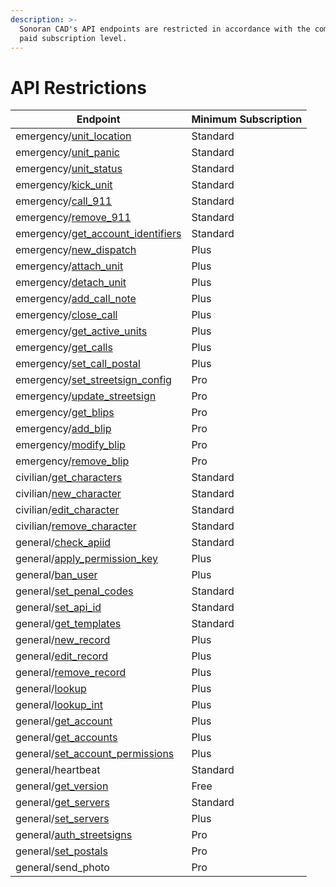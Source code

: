 ```yaml
---
description: >-
  Sonoran CAD's API endpoints are restricted in accordance with the community's
  paid subscription level.
---
```


# API Restrictions

| Endpoint                                                                                    | Minimum Subscription |
| ------------------------------------------------------------------------------------------- | -------------------- |
| emergency/[unit\_location](emergency/identifiers/update-unit-location.md)                   | Standard             |
| emergency/[unit\_panic](emergency/identifiers/unit-panic.md)                                | Standard             |
| emergency/[unit\_status](emergency/identifiers/unit-status.md)                              | Standard             |
| emergency/[kick\_unit](emergency/identifiers/kick-unit.md)                                  | Standard             |
| emergency/[call\_911](emergency/dispatch-and-emergency-calls/911-call.md)                   | Standard             |
| emergency/[remove\_911](emergency/dispatch-and-emergency-calls/remove-911.md)               | Standard             |
| emergency/[get\_account\_identifiers](emergency/identifiers/get-identifiers.md)             | Standard             |
| emergency/[new\_dispatch](emergency/dispatch-and-emergency-calls/new-dispatch.md)           | Plus                 |
| emergency/[attach\_unit](emergency/dispatch-and-emergency-calls/attach-units.md)            | Plus                 |
| emergency/[detach\_unit](emergency/dispatch-and-emergency-calls/detach-unit.md)             | Plus                 |
| emergency/[add\_call\_note](emergency/dispatch-and-emergency-calls/add-call-note.md)        | Plus                 |
| emergency/[close\_call](emergency/dispatch-and-emergency-calls/close-call.md)               | Plus                 |
| emergency/[get\_active\_units](emergency/identifiers/get-active-units.md)                   | Plus                 |
| emergency/[get\_calls](emergency/dispatch-and-emergency-calls/get-calls.md)                 | Plus                 |
| emergency/[set\_call\_postal](emergency/dispatch-and-emergency-calls/update-call-postal.md) | Plus                 |
| emergency/[set\_streetsign\_config](emergency/street-signs/set-street-sign-config.md)       | Pro                  |
| emergency/[update\_streetsign](emergency/street-signs/update-street-sign.md)                | Pro                  |
| emergency/[get\_blips](emergency/custom-blips/get-map-blips.md)                             | Pro                  |
| emergency/[add\_blip](emergency/custom-blips/add-blip.md)                                   | Pro                  |
| emergency/[modify\_blip](emergency/custom-blips/modify-blip.md)                             | Pro                  |
| emergency/[remove\_blip](emergency/custom-blips/remove-blip.md)                             | Pro                  |
| civilian/[get\_characters](civilian/get-characters.md)                                      | Standard             |
| civilian/[new\_character](civilian/new-character.md)                                        | Standard             |
| civilian/[edit\_character](civilian/edit-character.md)                                      | Standard             |
| civilian/[remove\_character](civilian/remove-character.md)                                  | Standard             |
| general/[check\_apiid](general/check-api-id.md)                                             | Standard             |
| general/[apply\_permission\_key](general/apply-permission-key.md)                           | Plus                 |
| general/[ban\_user](general/ban-user.md)                                                    | Plus                 |
| general/[set\_penal\_codes](general/set-penal-codes.md)                                     | Standard             |
| general/[set\_api\_id](general/set-api-ids.md)                                              | Standard             |
| general/[get\_templates](general/custom-records/get-record-template.md)                     | Standard             |
| general/[new\_record](general/custom-records/new-record.md)                                 | Plus                 |
| general/[edit\_record](general/custom-records/edit-record.md)                               | Plus                 |
| general/[remove\_record](general/custom-records/remove-record.md)                           | Plus                 |
| general/[lookup](general/lookup-name-or-plate.md)                                           | Plus                 |
| general/[lookup\_int](general/lookup-by-integer.md)                                         | Plus                 |
| general/[get\_account](general/get-account.md)                                              | Plus                 |
| general/[get\_accounts](general/get-accounts.md)                                            | Plus                 |
| general/[set\_account\_permissions](general/modify-account-permissions.md)                  | Plus                 |
| general/heartbeat                                                                           | Standard             |
| general/[get\_version](general/get-version.md)                                              | Free                 |
| general/[get\_servers](general/get-servers.md)                                              | Standard             |
| general/[set\_servers](general/set-servers.md)                                              | Plus                 |
| general/[auth\_streetsigns](general/auth-street-signs.md)                                   | Pro                  |
| general/[set\_postals](general/set-postal-config.md)                                        | Pro                  |
| general/send\_photo                                                                         | Pro                  |
